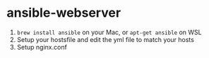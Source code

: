 # ansible-webserver

1) `brew install ansible` on your Mac, or `apt-get ansible` on WSL
1) Setup your hostsfile and edit the yml file to match your hosts
2) Setup nginx.conf
